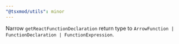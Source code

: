 ```yaml
---
"@tsxmod/utils": minor
---
```


Narrow `getReactFunctionDeclaration` return type to `ArrowFunction | FunctionDeclaration | FunctionExpression`.
